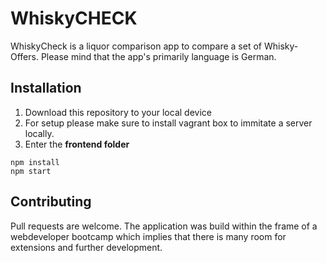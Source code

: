 # WhiskyCHECK

WhiskyCheck is a liquor comparison app to compare a set of Whisky-Offers.
Please mind that the app's primarily language is German.

## Installation

1. Download this repository to your local device
2. For setup please make sure to install vagrant box to immitate a server locally.
3. Enter the **frontend folder**

```
npm install
npm start
```

## Contributing

Pull requests are welcome. The application was build within the frame of a webdeveloper bootcamp
which implies that there is many room for extensions and further development.
